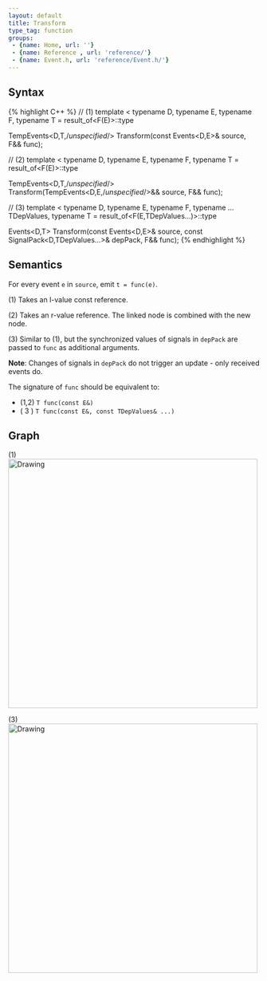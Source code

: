 ```yaml
---
layout: default
title: Transform
type_tag: function
groups: 
 - {name: Home, url: ''}
 - {name: Reference , url: 'reference/'}
 - {name: Event.h, url: 'reference/Event.h/'}
---
```

## Syntax
{% highlight C++ %}
// (1)
template
<
    typename D,
    typename E,
    typename F,
    typename T = result_of<F(E)>::type
>
TempEvents<D,T,/*unspecified*/>
    Transform(const Events<D,E>& source, F&& func);

// (2)
template
<
    typename D,
    typename E,
    typename F,
    typename T = result_of<F(E)>::type
>
TempEvents<D,T,/*unspecified*/>
    Transform(TempEvents<D,E,/*unspecified*/>&& source, F&& func);

// (3)
template
<
    typename D,
    typename E,
    typename F,
    typename ... TDepValues,
    typename T = result_of<F(E,TDepValues...)>::type
>
Events<D,T> Transform(const Events<D,E>& source,
                      const SignalPack<D,TDepValues...>& depPack, F&& func);
{% endhighlight %}

## Semantics
For every event `e` in `source`, emit `t = func(e)`.

(1) Takes an l-value const reference.

(2) Takes an r-value reference. The linked node is combined with the new node.

(3) Similar to (1), but the synchronized values of signals in `depPack` are passed to `func` as additional arguments.

**Note**: Changes of signals in `depPack` do not trigger an update - only received events do.

The signature of `func` should be equivalent to:

* (1,2) `T func(const E&)`
* ( 3 ) `T func(const E&, const TDepValues& ...)`

## Graph
(1) <br/>
<img src="{{ site.baseurl }}/media/flow_transform.png" alt="Drawing" width="500px"/>

(3) <br/>
<img src="{{ site.baseurl }}/media/flow_transform2.png" alt="Drawing" width="500px"/>